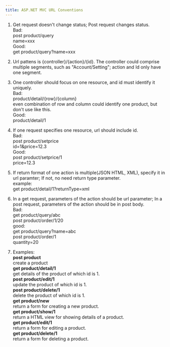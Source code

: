 ```yaml
---  
title: ASP.NET MVC URL Conventions  
---  
```

  
1. Get request doesn't change status; Post request changes status.    
Bad:  
post product/query  
     name=xxx  
Good:  
get  product/query?name=xxx  
   
2. Url pattens is {controller}/{action}/{id}. The controller could comprise multiple segments, such as "Account/Setting"; action and Id only have one segment.    
  
3. One controller should focus on one resource, and id must identify it uniquely.    
Bad:  
product/detail/{row}/{column}  
even combination of row and column could identify one product, but don't use like this.  
Good:  
product/detail/1  
  
4. If one request specifies one resource, url should include id.    
Bad:  
post product/setprice  
     id=1&price=12.3  
Good:  
post product/setprice/1  
     price=12.3  
  
5. If return format of one action is multiple(JSON HTML, XML), specify it in url paramter; If not, no need return type parameter.     
example:  
get  product/detail/1?returnType=xml  
  
6. In a get request, parameters of the action should be url parameter; In a post request, parameters of the action should be in post body.    
Bad:  
get  product/query/abc  
post product/order/1/20  
good:  
get  product/query?name=abc  
post product/order/1  
     quantity=20  
  
7. Examples:    
**post product**  
create a product  
**get  product/detail/1**  
get details of the product of which id is 1.  
**post product/edit/1**  
update the product of which id is 1.  
**post product/delete/1**  
delete the product of which id is 1.  
**get  product/new**  
return a form for creating a new product.  
**get  product/show/1**  
return a HTML view for showing details of a product.  
**get  product/edit/1**  
return a form for editing a product.  
**get  product/delete/1**  
return a form for deleting a product.​  